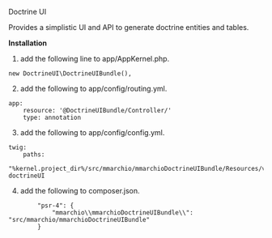 Doctrine UI

Provides a simplistic UI and API to generate doctrine entities and tables.

****Installation****
1. add the following line to app/AppKernel.php.
```$xslt
new DoctrineUI\DoctrineUIBundle(),

```

2. add the following to app/config/routing.yml.
```$xslt
app:
    resource: '@DoctrineUIBundle/Controller/'
    type: annotation

```

3. add the following to app/config/config.yml.
```aidl
twig:
    paths:
          "%kernel.project_dir%/src/mmarchio/mmarchioDoctrineUIBundle/Resources/views": doctrineUI

```

4. add the following to composer.json.
```aidl
        "psr-4": {
            "mmarchio\\mmarchioDoctrineUIBundle\\": "src/mmarchio/mmarchioDoctrineUIBundle"
        }    

```